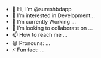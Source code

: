 - 👋 Hi, I’m @sureshbdapp
- 👀 I’m interested in Development...
- 🌱 I’m currently Working ...
- 💞️ I’m looking to collaborate on ...
- 📫 How to reach me ...
- 😄 Pronouns: ...
- ⚡ Fun fact: ...

<!---
sureshbdapp/sureshbdapp is a ✨ special ✨ repository because its `README.md` (this file) appears on your GitHub profile.
You can click the Preview link to take a look at your changes.
--->
